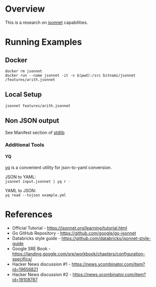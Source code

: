 # Overview
This is a research on [jsonnet](https://jsonnet.org/) capabilities.

# Running Examples
## Docker
```shell script
docker rm jsonnet
docker run --name jsonnet -it -v $(pwd):/src bitnami/jsonnet /features/arith.jsonnet
```
## Local Setup
```
jsonnet features/arith.jsonnet
```
## Non JSON output
See Manifest section of [stdlib](https://jsonnet.org/ref/stdlib.html)

### Additional Tools
#### YQ
[yq](https://github.com/mikefarah/yq) is a convenient utility for json-to-yaml conversion.

JSON to YAML:<br>
```jsonnet input.jsonnet | yq r -```


YAML to JSON:<br> 
```yq read --tojson example.yml```

# References
* Official Tutorial - https://jsonnet.org/learning/tutorial.html
* Go GitHub Repository - https://github.com/google/go-jsonnet
* Databricks style guide - https://github.com/databricks/jsonnet-style-guide
* Google SRE Book - https://landing.google.com/sre/workbook/chapters/configuration-specifics/
* Hacker News discussion #1 - https://news.ycombinator.com/item?id=19656821
* Hacker News discussion #2 - https://news.ycombinator.com/item?id=19108787 
  
